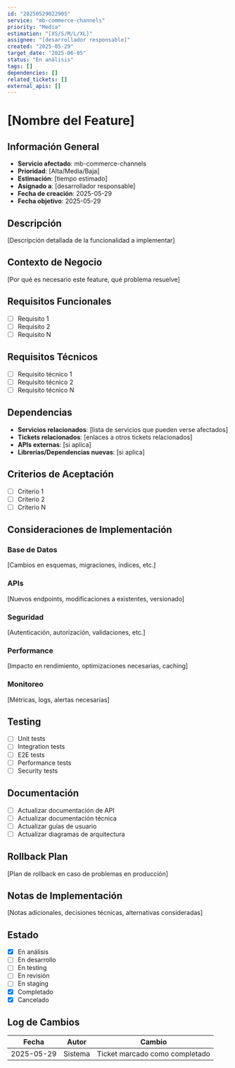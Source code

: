 ```yaml
---
id: "20250529022905"
service: "mb-commerce-channels"
priority: "Media"
estimation: "[XS/S/M/L/XL]"
assignee: "[desarrollador responsable]"
created: "2025-05-29"
target_date: "2025-06-05"
status: "En análisis"
tags: []
dependencies: []
related_tickets: []
external_apis: []
---
```


# [Nombre del Feature]

## Información General
- **Servicio afectado**: mb-commerce-channels
- **Prioridad**: [Alta/Media/Baja]
- **Estimación**: [tiempo estimado]
- **Asignado a**: [desarrollador responsable]
- **Fecha de creación**: 2025-05-29
- **Fecha objetivo**: 2025-05-29

## Descripción
[Descripción detallada de la funcionalidad a implementar]

## Contexto de Negocio
[Por qué es necesario este feature, qué problema resuelve]

## Requisitos Funcionales
- [ ] Requisito 1
- [ ] Requisito 2
- [ ] Requisito N

## Requisitos Técnicos
- [ ] Requisito técnico 1
- [ ] Requisito técnico 2
- [ ] Requisito técnico N

## Dependencias
- **Servicios relacionados**: [lista de servicios que pueden verse afectados]
- **Tickets relacionados**: [enlaces a otros tickets relacionados]
- **APIs externas**: [si aplica]
- **Librerías/Dependencias nuevas**: [si aplica]

## Criterios de Aceptación
- [ ] Criterio 1
- [ ] Criterio 2
- [ ] Criterio N

## Consideraciones de Implementación

### Base de Datos
[Cambios en esquemas, migraciones, índices, etc.]

### APIs
[Nuevos endpoints, modificaciones a existentes, versionado]

### Seguridad
[Autenticación, autorización, validaciones, etc.]

### Performance
[Impacto en rendimiento, optimizaciones necesarias, caching]

### Monitoreo
[Métricas, logs, alertas necesarias]

## Testing
- [ ] Unit tests
- [ ] Integration tests
- [ ] E2E tests
- [ ] Performance tests
- [ ] Security tests

## Documentación
- [ ] Actualizar documentación de API
- [ ] Actualizar documentación técnica
- [ ] Actualizar guías de usuario
- [ ] Actualizar diagramas de arquitectura

## Rollback Plan
[Plan de rollback en caso de problemas en producción]

## Notas de Implementación
[Notas adicionales, decisiones técnicas, alternativas consideradas]

## Estado
- [x] En análisis
- [ ] En desarrollo
- [ ] En testing
- [ ] En revisión
- [ ] En staging
- [x] Completado
- [x] Cancelado

## Log de Cambios
| Fecha | Autor | Cambio |
|-------|-------|--------|
| 2025-05-29 | Sistema | Ticket marcado como completado | 